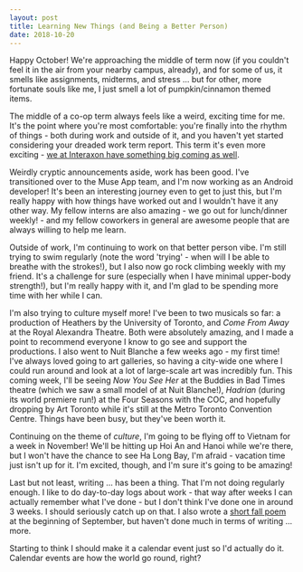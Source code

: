 ```yaml
---
layout: post
title: Learning New Things (and Being a Better Person)
date: 2018-10-20
---
```


Happy October! We're approaching the middle of term now (if you couldn't feel it in the air from your nearby campus, already), and for some of us, it smells like assignments, midterms, and stress ... but for other, more fortunate souls like me, I just smell a lot of pumpkin/cinnamon themed items.

The middle of a co-op term always feels like a weird, exciting time for me. It's the point where you're most comfortable: you're finally into the rhythm of things - both during work and outside of it, and you haven't yet started considering your dreaded work term report. This term it's even more exciting - [we at Interaxon have something big coming as well](https://www.instagram.com/p/BpAvxnpAxAl).

Weirdly cryptic announcements aside, work has been good. I've transitioned over to the Muse App team, and I'm now working as an Android developer! It's been an interesting journey even to get to just this, but I'm really happy with how things have worked out and I wouldn't have it any other way. My fellow interns are also amazing - we go out for lunch/dinner weekly! - and my fellow coworkers in general are awesome people that are always willing to help me learn.

Outside of work, I'm continuing to work on that better person vibe. I'm still trying to swim regularly (note the word 'trying' - when will I be able to breathe with the strokes!), but I also now go rock climbing weekly with my friend. It's a challenge for sure (especially when I have minimal upper-body strength!), but I'm really happy with it, and I'm glad to be spending more time with her while I can.

I'm also trying to culture myself more! I've been to two musicals so far: a production of Heathers by the University of Toronto, and _Come From Away_ at the Royal Alexandra Theatre. Both were absolutely amazing, and I made a point to recommend everyone I know to go see and support the productions. I also went to Nuit Blanche a few weeks ago - my first time! I've always loved going to art galleries, so having a city-wide one where I could run around and look at a lot of large-scale art was incredibly fun. This coming week, I'll be seeing _Now You See Her_ at the Buddies in Bad Times theatre (which we saw a small model of at Nuit Blanche!), _Hadrian_ (during its world premiere run!) at the Four Seasons with the COC, and hopefully dropping by Art Toronto while it's still at the Metro Toronto Convention Centre. Things have been busy, but they've been worth it.

Continuing on the theme of _culture_, I'm going to be flying off to Vietnam for a week in November! We'll be hitting up Hoi An and Hanoi while we're there, but I won't have the chance to see Ha Long Bay, I'm afraid - vacation time just isn't up for it. I'm excited, though, and I'm sure it's going to be amazing!

Last but not least, writing ... has been a thing. That I'm not doing regularly enough. I like to do day-to-day logs about work - that way after weeks I can actually remember what I've done - but I don't think I've done one in around 3 weeks. I should seriously catch up on that. I also wrote a [short fall poem](https://medium.com/@thejoycekung/just-peachy-f0df33513eb2) at the beginning of September, but haven't done much in terms of writing ... more.

Starting to think I should make it a calendar event just so I'd actually do it. Calendar events are how the world go round, right?
